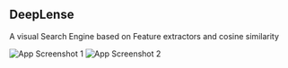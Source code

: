 ## DeepLense

A visual Search Engine based on Feature extractors and cosine similarity

![App Screenshot 1](assets/Screenshot_2025-07-17_061232.png)
![App Screenshot 2](assets/Screenshot_2025-07-17_061906.png)
